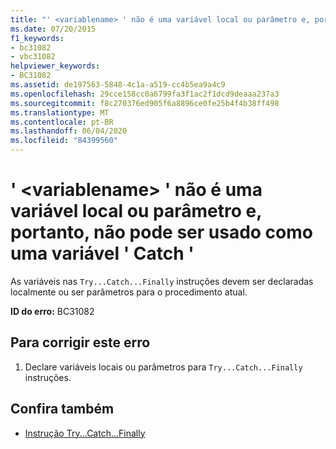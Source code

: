```yaml
---
title: "' <variablename> ' não é uma variável local ou parâmetro e, portanto, não pode ser usado como uma variável ' Catch '"
ms.date: 07/20/2015
f1_keywords:
- bc31082
- vbc31082
helpviewer_keywords:
- BC31082
ms.assetid: de197563-5848-4c1a-a519-cc4b5ea9a4c9
ms.openlocfilehash: 29cce158cc0a6799fa3f1ac2f1dcd9deaaa237a3
ms.sourcegitcommit: f8c270376ed905f6a8896ce0fe25b4f4b38ff498
ms.translationtype: MT
ms.contentlocale: pt-BR
ms.lasthandoff: 06/04/2020
ms.locfileid: "84399560"
---
```

# <a name="variablename-is-not-a-local-variable-or-parameter-and-so-cannot-be-used-as-a-catch-variable"></a>' \<variablename> ' não é uma variável local ou parâmetro e, portanto, não pode ser usado como uma variável ' Catch '
As variáveis nas `Try...Catch...Finally` instruções devem ser declaradas localmente ou ser parâmetros para o procedimento atual.  
  
 **ID do erro:** BC31082  
  
## <a name="to-correct-this-error"></a>Para corrigir este erro  
  
1. Declare variáveis locais ou parâmetros para `Try...Catch...Finally` instruções.  
  
## <a name="see-also"></a>Confira também

- [Instrução Try...Catch...Finally](../language-reference/statements/try-catch-finally-statement.md)
